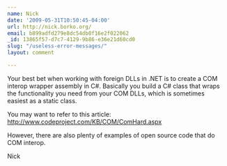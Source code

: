 ```yaml
---
name: Nick
date: '2009-05-31T10:50:45-04:00'
url: http://nick.borko.org/
email: b899adfd279e8dc54db0f16e2f022062
_id: 13865f57-d7c7-4129-9b86-e36e21d60cd0
slug: "/useless-error-messages/"
layout: comment

---
```


Your best bet when working with foreign DLLs in .NET is to create a COM interop wrapper assembly in C#.  Basically you build a C# class that wraps the functionality you need from your COM DLLs, which is sometimes easiest as a static class.

You may want to refer to this article: http://www.codeproject.com/KB/COM/ComHard.aspx

However, there are also plenty of examples of open source code that do COM interop.

Nick
